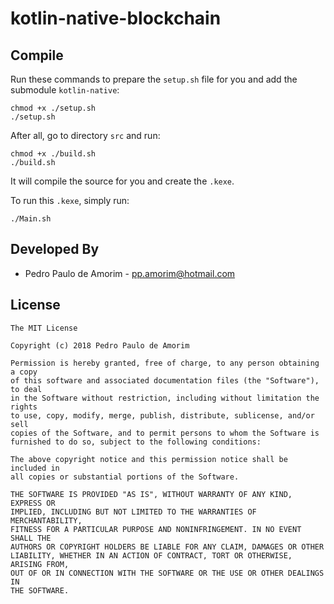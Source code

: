 # kotlin-native-blockchain

Compile
--------

Run these commands to prepare the `setup.sh` file for you and add the submodule `kotlin-native`:

    chmod +x ./setup.sh
    ./setup.sh

After all, go to directory `src` and run:

    chmod +x ./build.sh
    ./build.sh

It will compile the source for you and create the `.kexe`.

To run this `.kexe`, simply run:

    ./Main.sh

Developed By
------------

* Pedro Paulo de Amorim - <pp.amorim@hotmail.com>

License
-------

    The MIT License

    Copyright (c) 2018 Pedro Paulo de Amorim

    Permission is hereby granted, free of charge, to any person obtaining a copy
    of this software and associated documentation files (the "Software"), to deal
    in the Software without restriction, including without limitation the rights
    to use, copy, modify, merge, publish, distribute, sublicense, and/or sell
    copies of the Software, and to permit persons to whom the Software is
    furnished to do so, subject to the following conditions:

    The above copyright notice and this permission notice shall be included in
    all copies or substantial portions of the Software.

    THE SOFTWARE IS PROVIDED "AS IS", WITHOUT WARRANTY OF ANY KIND, EXPRESS OR
    IMPLIED, INCLUDING BUT NOT LIMITED TO THE WARRANTIES OF MERCHANTABILITY,
    FITNESS FOR A PARTICULAR PURPOSE AND NONINFRINGEMENT. IN NO EVENT SHALL THE
    AUTHORS OR COPYRIGHT HOLDERS BE LIABLE FOR ANY CLAIM, DAMAGES OR OTHER
    LIABILITY, WHETHER IN AN ACTION OF CONTRACT, TORT OR OTHERWISE, ARISING FROM,
    OUT OF OR IN CONNECTION WITH THE SOFTWARE OR THE USE OR OTHER DEALINGS IN
    THE SOFTWARE.

